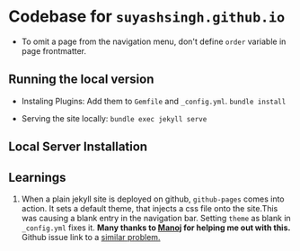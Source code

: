 # Codebase for `suyashsingh.github.io`
+ To omit a page from the navigation menu, don't define `order` variable in page frontmatter.

## Running the local version
+ Instaling Plugins: Add them to `Gemfile` and `_config.yml`.
`bundle install`

+ Serving the site locally:
`bundle exec jekyll serve`

## Local Server Installation

## Learnings
1. When a plain jekyll site is deployed on github, `github-pages` comes into action.
It sets a default theme, that injects a css file onto the site.This was causing
a blank entry in the navigation bar. Setting `theme` as blank in `_config.yml` fixes it.
**Many thanks to [Manoj](https://www.linkedin.com/in/manumani07/) for helping me out with this.**
Github issue link to a [similar problem.](https://github.com/github/pages-gem/issues/482)
 
